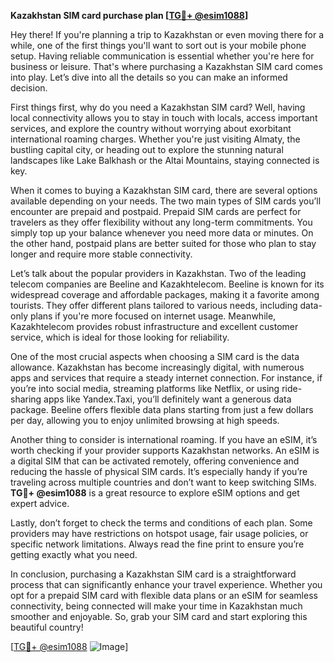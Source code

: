 **Kazakhstan SIM card purchase plan [[TG💪+ @esim1088](https://t.me/s/esim1088)]**

Hey there! If you're planning a trip to Kazakhstan or even moving there for a while, one of the first things you'll want to sort out is your mobile phone setup. Having reliable communication is essential whether you're here for business or leisure. That's where purchasing a Kazakhstan SIM card comes into play. Let’s dive into all the details so you can make an informed decision.

First things first, why do you need a Kazakhstan SIM card? Well, having local connectivity allows you to stay in touch with locals, access important services, and explore the country without worrying about exorbitant international roaming charges. Whether you're just visiting Almaty, the bustling capital city, or heading out to explore the stunning natural landscapes like Lake Balkhash or the Altai Mountains, staying connected is key.

When it comes to buying a Kazakhstan SIM card, there are several options available depending on your needs. The two main types of SIM cards you’ll encounter are prepaid and postpaid. Prepaid SIM cards are perfect for travelers as they offer flexibility without any long-term commitments. You simply top up your balance whenever you need more data or minutes. On the other hand, postpaid plans are better suited for those who plan to stay longer and require more stable connectivity.

Let’s talk about the popular providers in Kazakhstan. Two of the leading telecom companies are Beeline and Kazakhtelecom. Beeline is known for its widespread coverage and affordable packages, making it a favorite among tourists. They offer different plans tailored to various needs, including data-only plans if you're more focused on internet usage. Meanwhile, Kazakhtelecom provides robust infrastructure and excellent customer service, which is ideal for those looking for reliability.

One of the most crucial aspects when choosing a SIM card is the data allowance. Kazakhstan has become increasingly digital, with numerous apps and services that require a steady internet connection. For instance, if you’re into social media, streaming platforms like Netflix, or using ride-sharing apps like Yandex.Taxi, you’ll definitely want a generous data package. Beeline offers flexible data plans starting from just a few dollars per day, allowing you to enjoy unlimited browsing at high speeds.

Another thing to consider is international roaming. If you have an eSIM, it’s worth checking if your provider supports Kazakhstan networks. An eSIM is a digital SIM that can be activated remotely, offering convenience and reducing the hassle of physical SIM cards. It’s especially handy if you’re traveling across multiple countries and don’t want to keep switching SIMs. **TG💪+ @esim1088** is a great resource to explore eSIM options and get expert advice.

Lastly, don’t forget to check the terms and conditions of each plan. Some providers may have restrictions on hotspot usage, fair usage policies, or specific network limitations. Always read the fine print to ensure you’re getting exactly what you need.

In conclusion, purchasing a Kazakhstan SIM card is a straightforward process that can significantly enhance your travel experience. Whether you opt for a prepaid SIM card with flexible data plans or an eSIM for seamless connectivity, being connected will make your time in Kazakhstan much smoother and enjoyable. So, grab your SIM card and start exploring this beautiful country!

[[TG💪+ @esim1088](https://t.me/s/esim1088) ![Image](https://i.postimg.cc/Y0z9fWf4/image.png)]